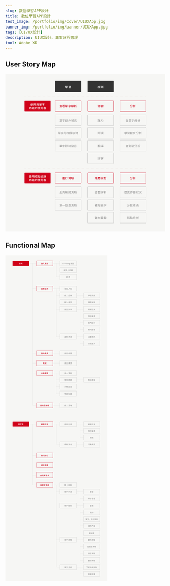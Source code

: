 ```yaml
---
slug: 數位學習APP設計
title: 數位學習APP設計
test_image: /portfolio/img/cover/UIUXApp.jpg
banner_img: /portfolio/img/banner/UIUXApp.jpg
tags: [UI/UX設計]
description: UIUX設計、專案時程管理
tool: Adobe XD
---
```


## User Story Map

![UIUX pic](./YoutorApp-03.jpg)

## Functional Map

![UIUX pic](./YoutorApp-08.jpg)
